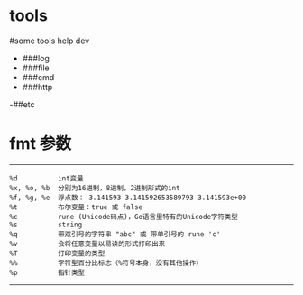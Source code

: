 # tools
#some tools help dev
 - ###log
 - ###file
 - ###cmd 
 - ###http
 
 -##etc

# fmt 参数
---
>
    %d          int变量
    %x, %o, %b  分别为16进制，8进制，2进制形式的int
    %f, %g, %e  浮点数： 3.141593 3.141592653589793 3.141593e+00
    %t          布尔变量：true 或 false
    %c          rune (Unicode码点)，Go语言里特有的Unicode字符类型
    %s          string
    %q          带双引号的字符串 "abc" 或 带单引号的 rune 'c'
    %v          会将任意变量以易读的形式打印出来
    %T          打印变量的类型
    %%          字符型百分比标志（%符号本身，没有其他操作）
    %p          指针类型
---